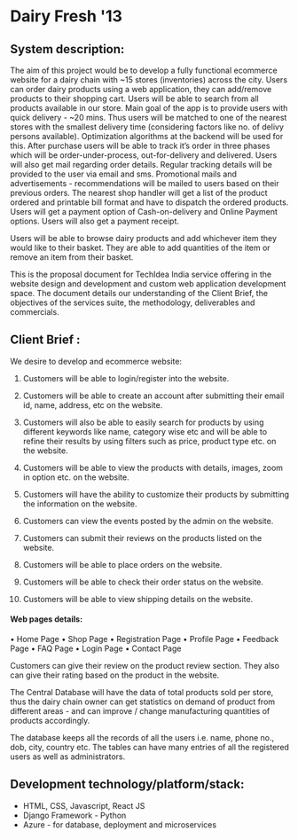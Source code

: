 # Dairy Fresh '13 #

## System description:

The aim of this project would be to develop a fully functional ecommerce website for a dairy chain with ~15 stores (inventories) across the city. Users can order dairy products using a web application, they can add/remove products to their shopping cart. Users will be able to search from all products available in our store. Main goal of the app is to provide users with quick delivery - ~20 mins. Thus users will be matched to one of the nearest stores with the smallest delivery time (considering factors like no. of delivy persons available). Optimization algorithms at the backend will be used for this. After purchase users will be able to track it’s order in three phases which will be order-under-process,  out-for-delivery and delivered. Users will also get mail regarding order details. Regular tracking details will be provided to the user via email and sms. Promotional mails and advertisements - recommendations will be mailed to users based on their previous orders. The nearest shop handler will get a list of the product ordered and printable bill format and have to dispatch the ordered products. Users will get a payment option of Cash-on-delivery and Online Payment options. Users will also get a payment receipt.

Users will be able to browse dairy products and add whichever item they would like to their basket. They are able to add quantities of the item or remove an item from their basket. 

This is the proposal document for TechIdea India service offering in the website design and development and custom web application development space. The document details our understanding of the Client Brief, the objectives of the services suite, the methodology, deliverables and commercials.   

## Client Brief : 

 We desire to develop and ecommerce website: 
	
1.	Customers will be able to login/register into the website.


2.	Customers will be able to create an account after submitting their email id, name, address, etc on the website.


3.	Customers will also be able to easily search for products by using different keywords like name, category wise etc and will be able to refine their results by using filters such as price, product type etc. on the website.

4.	Customers will be able to view the products with details, images, zoom in option etc. on the website. 

5.	Customers will have the ability to customize their products by submitting the information on the website.

6.	Customers can view the events posted by the admin on the website.


7.	Customers can submit their reviews on the products listed on the website.

8.	Customers will be able to place orders on the website.


9.	Customers will be able to check their order status on the website.

10.	 Customers will be able to view shipping details on the website.

#### Web pages details:
•	Home Page
•	Shop Page
•	Registration Page
•	Profile Page
•	Feedback Page
•	FAQ Page
•	Login Page
•	Contact Page

Customers can give their review on the product review section. They also can give their rating based on the product in the website.

The Central Database will have the data of total products sold per store, thus the dairy chain owner can get statistics on demand of product from different areas - and can improve / change manufacturing quantities of products accordingly.

The database keeps all the records of all the users i.e. name, phone no., dob, city, country etc. The tables can have many entries of all the registered users as well as administrators.

##	Development technology/platform/stack: 
-	HTML, CSS, Javascript, React JS
-	Django Framework - Python
-	Azure - for database, deployment and microservices